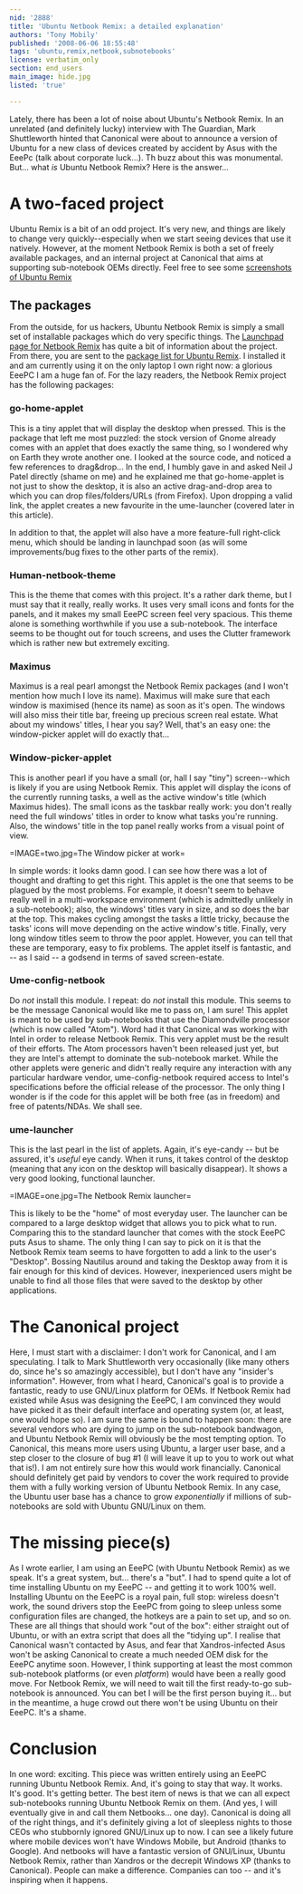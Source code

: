 ```yaml
---
nid: '2888'
title: 'Ubuntu Netbook Remix: a detailed explanation'
authors: 'Tony Mobily'
published: '2008-06-06 18:55:48'
tags: 'ubuntu,remix,netbook,subnotebooks'
license: verbatim_only
section: end_users
main_image: hide.jpg
listed: 'true'

---
```

Lately, there has been a lot of noise about Ubuntu's Netbook Remix. In an unrelated (and definitely lucky) interview with The Guardian, Mark Shuttleworth hinted that Canonical were about to announce a version of Ubuntu for a new class of devices created by accident by Asus with the EeePc (talk about corporate luck...). Th buzz about this was monumental. But... what _is_ Ubuntu Netbook Remix? Here is the answer...

<!--break-->

# A two-faced project

Ubuntu Remix is a bit of an odd project. It's very new, and things are likely to change very quickly--especially when we start seeing devices that use it natively. However, at the moment Netbook Remix is both a set of freely available packages, and an internal project at Canonical that aims at supporting sub-notebook OEMs directly.
Feel free to see some [screenshots of Ubuntu Remix](http://flickr.com/photos/njpatel/tags/netbookremix/)

## The packages

From the outside, for us hackers, Ubuntu Netbook Remix is simply a small set of installable packages which do very specific things. The [Launchpad page for Netbook Remix](https://launchpad.net/netbook-remix) has quite a bit of information about the project. From there, you are sent to the [package list for Ubuntu Remix](https://edge.launchpad.net/~netbook-remix-team/+archive). 
I installed it and am currently using it on the only laptop I own right now: a glorious EeePC I am a huge fan of.
For the lazy readers, the Netbook Remix project has the following packages:

### go-home-applet

This is a tiny applet that will display the desktop when pressed. This is the package that left me most puzzled: the stock version of Gnome already comes with an applet that does exactly the same thing, so I wondered why on Earth they wrote another one. I looked at the source code, and noticed a few references to drag&drop... In the end, I humbly gave in and asked Neil J Patel directly (shame on me) and he explained me that go-home-applet is not just to show the desktop, it is also an active drag-and-drop area to which you can drop files/folders/URLs (from Firefox). Upon dropping a valid link, the applet creates a new favourite in the ume-launcher (covered later in this article).

In addition to that, the applet will also have a more feature-full right-click menu, which should be landing in launchpad soon (as will
some improvements/bug fixes to the other parts of the remix).

### Human-netbook-theme

This is the theme that comes with this project. It's a rather dark theme, but I must say that it really, really works. It uses very small icons and fonts for the panels, and it makes my small EeePC screen feel very spacious. This theme alone is something worthwhile if you use a sub-notebook. The interface seems to be thought out for touch screens, and uses the Clutter framework which is rather new but extremely exciting.

### Maximus

Maximus is a real pearl amongst the Netbook Remix packages (and I won't mention how much I love its name). Maximus will make sure that each window is maximised (hence its name) as soon as it's open. The windows will also miss their title bar, freeing up precious screen real estate. What about my windows' titles, I hear you say? Well, that's an easy one: the window-picker applet will do exactly that...

### Window-picker-applet

This is another pearl if you have a small (or, hall I say "tiny") screen--which is likely if you are using Netbook Remix. This applet will display the icons of the currently running tasks, a well as the active window's title (which Maximus hides). The small icons as the taskbar really work: you don't really need the full windows' titles in order to know what tasks you're running. Also, the windows' title in the top panel really works from a visual point of view.

=IMAGE=two.jpg=The Window picker at work=

In simple words: it looks damn good. I can see how there was a lot of thought and drafting to get this right. This applet is the one that seems to be plagued by the most problems. For example, it doesn't seem to behave really well in a multi-workspace environment (which is admittedly unlikely in a sub-notebook); also, the windows' titles vary in size, and so does the bar at the top. This makes cycling amongst the tasks a little tricky, because the tasks' icons will move depending on the active window's title. Finally, very long window titles seem to throw the poor applet. However, you can tell that these are temporary, easy to fix problems. The applet itself is fantastic, and -- as I said -- a godsend in terms of saved screen-estate.

### Ume-config-netbook

Do _not_ install this module. I repeat: do _not_ install this module. This seems to be the message Canonical would like me to pass on, I am sure! This applet is meant to be used by sub-notebooks that use the Diamondville processor (which is now called "Atom"). Word had it that Canonical was working with Intel in order to release Netbook Remix. This very applet must be the result of their efforts. The Atom processors haven't been released just yet, but they are Intel's attempt to dominate the sub-notebook market. While the other applets were generic and didn't really require any interaction with any particular hardware vendor, ume-config-netbook required access to Intel's specifications before the official release of the processor. The only thing I wonder is if the code for this applet will be both free (as in freedom) and free of patents/NDAs. We shall see.

### ume-launcher

This is the last pearl in the list of applets. Again, it's eye-candy -- but be assured, it's _useful_ eye candy.
When it runs, it takes control of the desktop (meaning that any icon on the desktop will basically disappear). It shows a very good looking, functional launcher.

=IMAGE=one.jpg=The Netbook Remix launcher=

This is likely to be the "home" of most everyday user. The launcher can be compared to a large desktop widget that allows you to pick what to run. Comparing this to the standard launcher that comes with the stock EeePC puts Asus to shame.
The only thing I can say to pick on it is that the Netbook Remix team seems to have forgotten to add a link to the user's "Desktop". Bossing Nautilus around and taking the Desktop away from it is fair enough for this kind of devices. However, inexperienced users might be unable to find all those files that were saved to the desktop by other applications.

# The Canonical project

Here, I must start with a disclaimer: I don't work for Canonical, and I am speculating. I talk to Mark Shuttleworth very occasionally (like many others do, since he's so amazingly accessible), but I don't have any "insider's information".
However, from what I heard, Canonical's goal is to provide a fantastic, ready to use GNU/Linux platform for OEMs. If Netbook Remix had existed while Asus was designing the EeePC, I am convinced they would have picked it as their default interface and operating system (or, at least, one would hope so). I am sure the same is bound to happen soon: there are several vendors who are dying to jump on the sub-notebook bandwagon, and Ubuntu Netbook Remix will obviously be the most tempting option.
To Canonical, this means more users using Ubuntu, a larger user base, and a step closer to the closure of bug #1 (I will leave it up to you to work out what that is!).
I am not entirely sure how this would work financially. Canonical should definitely get paid by vendors to cover the work required to provide them with a fully working version of Ubuntu Netbook Remix. In any case, the Ubuntu user base has a chance to grow _exponentially_ if millions of sub-notebooks are sold with Ubuntu GNU/Linux on them.

# The missing piece(s)

As I wrote earlier, I am using an EeePC (with Ubuntu Netbook Remix) as we speak. It's a great system, but... there's a "but".
I had to spend quite a lot of time installing Ubuntu on my EeePC -- and getting it to work 100% well. Installing Ubuntu on the EeePC is a royal pain, full stop: wireless doesn't work, the sound drivers stop the EeePC from going to sleep unless some configuration files are changed, the hotkeys are a pain to set up, and so on. These are all things that should work "out of the box": either straight out of Ubuntu, or with an extra script that does all the "tidying up". I realise that Canonical wasn't contacted by Asus, and fear that Xandros-infected Asus won't be asking Canonical to create a much needed OEM disk for the EeePC anytime soon. However, I think supporting at least the most common sub-notebook platforms (or even _platform_) would have been a really good move.
For Netbook Remix, we will need to wait till the first ready-to-go sub-notebook is announced. You can bet I will be the first person buying it... but in the meantime, a huge crowd out there won't be using Ubuntu on their EeePC. It's a shame.

# Conclusion

In one word: exciting.
This piece was written entirely using an EeePC running Ubuntu Netbook Remix. And, it's going to stay that way. It works. It's good. It's getting better.
The best item of news is that we can all expect sub-notebooks running Ubuntu Netbook Remix on them. (And yes, I will eventually give in and call them Netbooks... one day). Canonical is doing all of the right things, and it's definitely giving a lot of sleepless nights to those CEOs who stubbornly ignored GNU/Linux up to now.
I can see a likely future where mobile devices won't have Windows Mobile, but Android (thanks to Google). And netbooks will have a fantastic version of GNU/Linux, Ubuntu Netbook Remix, rather than Xandros or the decrepit Windows XP (thanks to Canonical). People can make a difference. Companies can too -- and it's inspiring when it happens.

